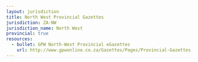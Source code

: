 ```yaml
---
layout: jurisdiction
title: North West Provincial Gazettes
jurisdiction: ZA-NW
jurisdiction_name: North West
provincial: true
resources:
  - bullet: GPW North-West Provincial eGazettes
    url: http://www.gpwonline.co.za/Gazettes/Pages/Provincial-Gazettes-North-West.aspx
---
```

